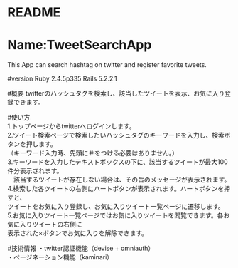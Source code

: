 # README

Name:TweetSearchApp
==========
This App can search hashtag on twitter and register favorite tweets.

#version
Ruby  2.4.5p335
Rails 5.2.2.1

#概要
twitterのハッシュタグを検索し、該当したツイートを表示、お気に入り登録できます。

#使い方  
1.トップページからtwitterへログインします。  
2.ツイート検索ページで検索したいハッシュタグのキーワードを入力し、検索ボタンを押します。  
（キーワード入力時、先頭に＃をつける必要はありません。）  
3.キーワードを入力したテキストボックスの下に、該当するツイートが最大100件分表示されます。  
　該当するツイートが存在しない場合は、その旨のメッセージが表示されます。  
4.検索した各ツイートの右側にハートボタンが表示されます。ハートボタンを押すと、  
 ツイートをお気に入り登録し、お気に入りツイート一覧ページに遷移します。  
5.お気に入りツイート一覧ページではお気に入りツイートを閲覧できます。各お気に入りツイートの右側に  
 表示された×ボタンでお気に入りを解除できます。  
  
#技術情報
・twitter認証機能（devise + omniauth）  
・ページネーション機能（kaminari）  

